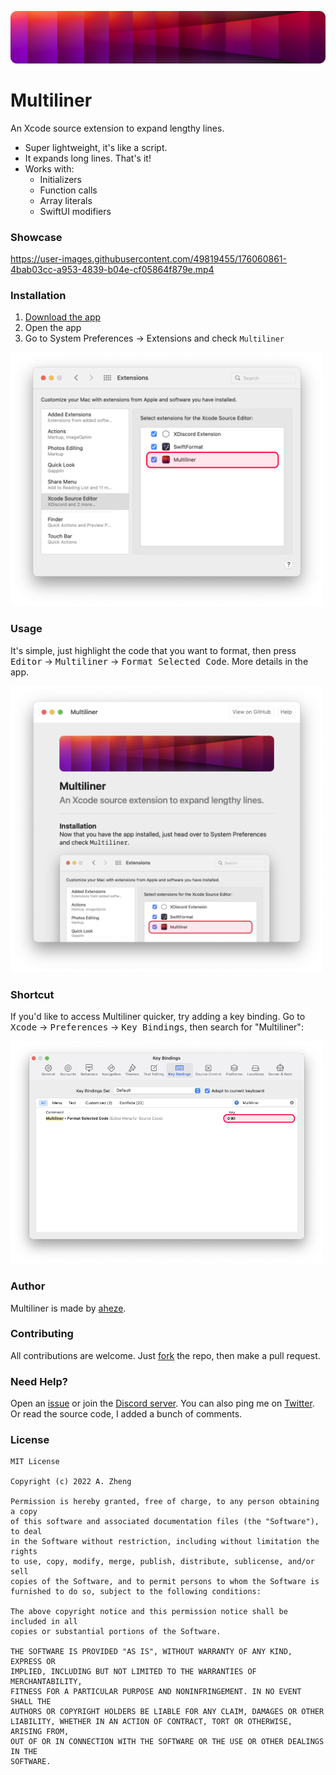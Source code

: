 ![Header image](Assets/Banner.png)

# Multiliner 

An Xcode source extension to expand lengthy lines.

- Super lightweight, it's like a script.
- It expands long lines. That's it!
- Works with:
  - Initializers
  - Function calls
  - Array literals
  - SwiftUI modifiers

### Showcase

https://user-images.githubusercontent.com/49819455/176060861-4bab03cc-a953-4839-b04e-cf05864f879e.mp4

### Installation

1. <a href="https://github.com/aheze/Multiliner/raw/main/Multiliner.zip">Download the app</a>
2. Open the app
3. Go to System Preferences → Extensions and check `Multiliner`

<img src="Assets/Preferences.png" width="500" alt="System Preferences">

### Usage

It's simple, just highlight the code that you want to format, then press <kbd>Editor</kbd> → <kbd>Multiliner</kbd> → <kbd>Format Selected Code</kbd>. More details in the app.

<img src="Assets/App.png" width="500" alt="Screenshot of the app">

### Shortcut

If you'd like to access Multiliner quicker, try adding a key binding. Go to <kbd>Xcode</kbd> → <kbd>Preferences</kbd> → <kbd>Key Bindings</kbd>, then search for "Multiliner":

<img src="Assets/UsageShortcut.png" width="500" alt="Setting a key binding in Xcode">


### Author
Multiliner is made by [aheze](https://github.com/aheze).

### Contributing
All contributions are welcome. Just [fork](https://github.com/aheze/Multiliner/fork) the repo, then make a pull request.

### Need Help?
Open an [issue](https://github.com/aheze/Multiliner/issues) or join the [Discord server](https://discord.com/invite/Pmq8fYcus2). You can also ping me on [Twitter](https://twitter.com/aheze0). Or read the source code, I added a bunch of comments.

### License

```
MIT License

Copyright (c) 2022 A. Zheng

Permission is hereby granted, free of charge, to any person obtaining a copy
of this software and associated documentation files (the "Software"), to deal
in the Software without restriction, including without limitation the rights
to use, copy, modify, merge, publish, distribute, sublicense, and/or sell
copies of the Software, and to permit persons to whom the Software is
furnished to do so, subject to the following conditions:

The above copyright notice and this permission notice shall be included in all
copies or substantial portions of the Software.

THE SOFTWARE IS PROVIDED "AS IS", WITHOUT WARRANTY OF ANY KIND, EXPRESS OR
IMPLIED, INCLUDING BUT NOT LIMITED TO THE WARRANTIES OF MERCHANTABILITY,
FITNESS FOR A PARTICULAR PURPOSE AND NONINFRINGEMENT. IN NO EVENT SHALL THE
AUTHORS OR COPYRIGHT HOLDERS BE LIABLE FOR ANY CLAIM, DAMAGES OR OTHER
LIABILITY, WHETHER IN AN ACTION OF CONTRACT, TORT OR OTHERWISE, ARISING FROM,
OUT OF OR IN CONNECTION WITH THE SOFTWARE OR THE USE OR OTHER DEALINGS IN THE
SOFTWARE.
```
